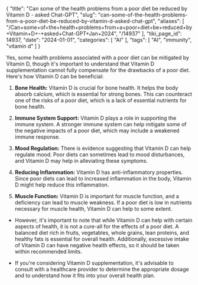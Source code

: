 {
    "title": "Can some of the health problems from a poor diet be reduced by Vitamin D - asked Chat-GPT",
    "slug": "can-some-of-the-health-problems-from-a-poor-diet-be-reduced-by-vitamin-d-asked-chat-gpt",
    "aliases": [
        "/Can+some+of+the+health+problems+from+a+poor+diet+be+reduced+by+Vitamin+D+-+asked+Chat-GPT+Jan+2024",
        "/14937"
    ],
    "tiki_page_id": 14937,
    "date": "2024-01-01",
    "categories": [
        "AI"
    ],
    "tags": [
        "AI",
        "immunity",
        "vitamin d"
    ]
}


Yes, some health problems associated with a poor diet can be mitigated by Vitamin D, though it's important to understand that Vitamin D supplementation cannot fully compensate for the drawbacks of a poor diet. Here's how Vitamin D can be beneficial:

1.  **Bone Health:**  Vitamin D is crucial for bone health. It helps the body absorb calcium, which is essential for strong bones. This can counteract one of the risks of a poor diet, which is a lack of essential nutrients for bone health.

1.  **Immune System Support:**  Vitamin D plays a role in supporting the immune system. A stronger immune system can help mitigate some of the negative impacts of a poor diet, which may include a weakened immune response.

1.  **Mood Regulation:**  There is evidence suggesting that Vitamin D can help regulate mood. Poor diets can sometimes lead to mood disturbances, and Vitamin D may help in alleviating these symptoms.

1.  **Reducing Inflammation:**  Vitamin D has anti-inflammatory properties. Since poor diets can lead to increased inflammation in the body, Vitamin D might help reduce this inflammation.

1.  **Muscle Function:**  Vitamin D is important for muscle function, and a deficiency can lead to muscle weakness. If a poor diet is low in nutrients necessary for muscle health, Vitamin D can help to some extent.

* However, it's important to note that while Vitamin D can help with certain aspects of health, it is not a cure-all for the effects of a poor diet. A balanced diet rich in fruits, vegetables, whole grains, lean proteins, and healthy fats is essential for overall health. Additionally, excessive intake of Vitamin D can have negative health effects, so it should be taken within recommended limits.

* If you're considering Vitamin D supplementation, it's advisable to consult with a healthcare provider to determine the appropriate dosage and to understand how it fits into your overall health plan.
